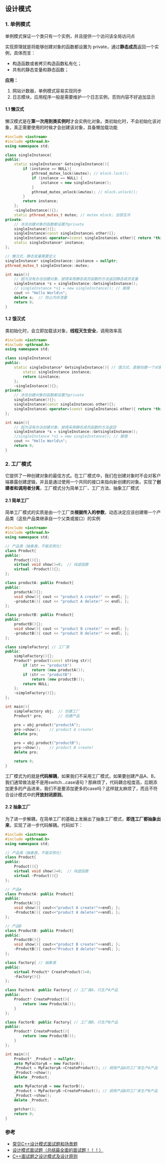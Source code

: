 ## 设计模式

### 1. 单例模式

单例模式保证一个类只有一个实例，并且提供一个访问该全局访问点

实现原理就是将能够创建对象的函数都设置为 private，通过**静态成员**返回一个实例，具体而言：

- 构造函数或者拷贝构造函数私有化；
- 共有的静态变量和静态函数；

**应用：**

1. 网站计数器，单例模式容易实现同步
2. 日志模块，应用程序一般是需要维护一个日志实例，否则内容不好追加显示



#### 1.1 懒汉式

懒汉模式是在**第一次用到类实例时**才会实例化对象。类初始化时，不会初始化该对象，真正需要使用的时候才会创建该对象，具备懒加载功能

```cpp
#include <iostream>
#include <pthread.h>
using namespace std;

class singleInstance{
public:
    static singleInstance* GetsingleInstance(){
        if (instance == NULL){
            pthread_mutex_lock(&mutex); // mlock.lock();
            if (instance == NULL) {
                instance = new singleInstance();
            }
            pthread_mutex_unlock(&mutex); // mlock.unlock();
        }
        return instance;
    };
    ~singleInstance(){};
    static pthread_mutex_t mutex; // mutex mlock; 加锁互斥
private:
    // 涉及创建对象的函数都设置为private
    singleInstance(){};
    singleInstance(const singleInstance& other){};
    singleInstance& operator=(const singleInstance& other){ return *this; };
    static singleInstance* instance;
};

// 懒汉式，静态变量需要定义
singleInstance* singleInstance::instance = nullptr;
pthread_mutex_t singleInstance::mutex;

int main(){
    // 因为没有办法创建对象，就得采用静态成员函数的方法返回静态成员变量
    singleInstance *s = singleInstance::GetsingleInstance();
    // singleInstance *s1 = new singleInstance(); // 报错
    cout << "Hello World\n";
    delete s;  // 防止内存泄露
    return 0;
}
```



#### 1.2 饿汉式

类初始化时，会立即加载该对象，**线程天生安全**，调用效率高

```cpp
#include <iostream>
#include <pthread.h>
using namespace std;

class singleInstance{
public:
    static singleInstance* GetsingleInstance(){ // 饿汉式，直接创建一个对象，不需要加锁
        static singleInstance instance;
        return &instance;
    };
    ~singleInstance(){};
private: 
    // 涉及创建对象的函数都设置为private
    singleInstance(){};
    singleInstance(const singleInstance& other){};
    singleInstance& operator=(const singleInstance& other){ return *this; };
};

int main(){
    // 因为没有办法创建对象，就得采用静态成员函数的方法返回
    singleInstance *s = singleInstance::GetsingleInstance();
    //singleInstance *s1 = new singleInstance(); // 报错
    cout << "Hello World\n";
    return 0;
}
```



### 2. 工厂模式

它提供了一种创建对象的最佳方式。在工厂模式中，我们在创建对象时不会对客户端暴露创建逻辑，并且是通过使用一个共同的接口来指向新创建的对象。实现了**创建者和调用者分离**，工厂模式分为简单工厂、工厂方法、抽象工厂模式



#### 2.1 简单工厂

简单工厂模式的实质是由一个工厂类**根据传入的参数**，动态决定应该创建哪一个产品类（这些产品类继承自一个父类或接口）的实例

```cpp
#include <iostream>
#include <pthread.h>
using namespace std;

// 产品类（抽象类，不能实例化）
class Product{
public:
    Product(){};
    virtual void show()=0;  // 纯虚函数
    virtual ~Product(){};
};

class productA: public Product{
public:
    productA(){};
    void show(){ cout << "product A create!" << endl; };
    ~productA(){ cout << "product A delete!" << endl; };
};

class productB: public Product{
public:
    productB(){};
    void show(){ cout << "product B create!" << endl; };
    ~productB(){ cout << "product B delete!" << endl; };
};

class simpleFactory{ // 工厂类
public:
    simpleFactory(){};
    Product* product(const string str){
        if (str == "productA")
            return (new productA());
        if (str == "productB")
            return (new productB());
        return NULL;
    };
    ~simpleFactory(){};
};

int main(){
    simpleFactory obj;	// 创建工厂
    Product* pro;		// 创建产品

    pro = obj.product("productA");
    pro->show();	// product A create!
    delete pro;

    pro = obj.product("productB");
    pro->show();	// product B create!
    delete pro;

    return 0;
}
```

工厂模式为的就是**代码解耦**，如果我们不采用工厂模式，如果要创建产品A、B，我们通常做法是不是用switch...case语句？那麻烦了，代码耦合程度高，后期添加更多的产品进来，我们不是要添加更多的case吗？这样就太麻烦了，而且不符合设计模式中的**开放封闭原则**。

#### 2.2 抽象工厂

为了进一步解耦，在简单工厂的基础上发展出了抽象工厂模式，**即连工厂都抽象出来**，实现了进一步代码解耦。代码如下：

```cpp
#include <iostream>
#include <pthread.h>
using namespace std;

// 产品类（抽象类，不能实例化）
class Product{
public:
    Product(){}
    virtual void show()=0;  // 纯虚函数
    virtual ~Product(){}
};

// 产品A
class ProductA: public Product{
public:
    ProductA(){}
    void show(){ cout<<"product A create!"<<endl; };
    ~ProductA(){ cout<<"product A delete!"<<endl; };
};

// 产品B
class ProductB: public Product{
public:
    ProductB(){}
    void show(){ cout<<"product B create!"<<endl; };
    ~ProductB(){ cout<<"Product B delete!"<<endl; };
};

class Factory{ // 抽象类
public:
    virtual Product* CreateProduct()=0;
    ~Factory(){}
};

class FactorA: public Factory{ // 工厂类A，只生产A产品
public:
    Product* CreateProduct(){
        return (new ProductA());
    }
};

class FactorB: public Factory{ // 工厂类B，只生产B产品
public:
    Product* CreateProduct(){
        return (new ProductB());
    }
};

int main(){
	Product* _Product = nullptr;
    auto MyFactoryA = new FactorA();
    _Product = MyFactoryA->CreateProduct(); // 调用产品A的工厂来生产A产品
    _Product->show();
    delete _Product;

    auto MyFactoryB = new FactorB();
    _Product = MyFactoryB->CreateProduct(); // 调用产品B的工厂来生产B产品
    _Product->show();
    delete _Product;
    
    getchar();
    return 0;
}
```



### 参考

- [常见C++设计模式面试题和场景题](https://blog.nowcoder.net/n/85715187642d4f8c8c19161be64892da)
- [设计模式面试题（总结最全面的面试题！！！）](https://juejin.cn/post/6844904125721772039)
- [C++面试题之设计模式及设计原则](https://blog.csdn.net/QIJINGBO123/article/details/108539158)
